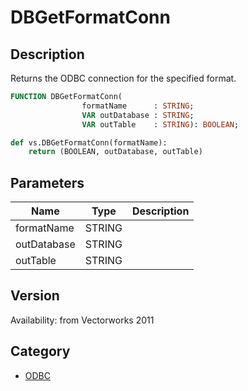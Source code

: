 # DBGetFormatConn

## Description
Returns the ODBC connection for the specified format.

```pascal
FUNCTION DBGetFormatConn(
				formatName      : STRING;
				VAR outDatabase : STRING;
				VAR outTable    : STRING): BOOLEAN;
```

```python
def vs.DBGetFormatConn(formatName):
    return (BOOLEAN, outDatabase, outTable)
```

## Parameters
|Name|Type|Description|
|---|---|---|
|formatName|STRING|   |
|outDatabase|STRING|   |
|outTable|STRING|   |

## Version
Availability: from Vectorworks 2011

## Category
* [ODBC](../Categories/ODBC.md)
